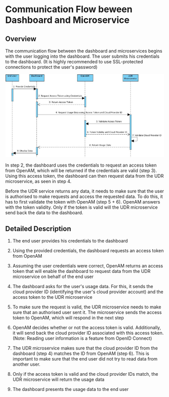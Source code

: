 # Communication Flow beween Dashboard and Microservice

## Overview

The communication flow between the dashboard and microservices begins with the user logging into the dashboard. The user submits his credentials to the dashboard. (It is highly recommended to use SSL-protected connections to protect the user's password)

![](https://github.com/icclab/cyclops-support/blob/master/dashboard/doc/images/dashboard_udr.jpg)

In step 2, the dashboard uses the credentials to request an access token from OpenAM, which will be returned if the credentials are valid (step 3). Using this access token, the dashboard can then request data from the UDR microservice, as seen in step 4.

Before the UDR service returns any data, it needs to make sure that the user is authorised to make requests and access the requested data. To do this, it has to first validate the token with OpenAM (step 5 + 6). OpenAM answers with the token validity. Only if the token is valid will the UDR microservice send back the data to the dashboard.

## Detailed Description

1. The end user provides his credentials to the dashboard

1. Using the provided credentials, the dashboard requests an access token from OpenAM

1. Assuming the user credentials were correct, OpenAM returns an access token that will enable the dashboard to request data from the UDR microservice on behalf of the end user

1. The dashboard asks for the user's usage data. For this, it sends the cloud provider ID (identifying the user's cloud provider account) and the access token to the UDR microservice

1. To make sure the request is valid, the UDR microservice needs to make sure that an authorised user sent it. The microservice sends the access token to OpenAM, which will respond in the next step

1. OpenAM decides whether or not the access token is valid. Additionally, it will send back the cloud provider ID associated with this access token. (Note: Reading user information is a feature from OpenID Connect)

1. The UDR microservice makes sure that the cloud provider ID from the dashboard (step 4) matches the ID from OpenAM (step 6). This is important to make sure that the end user did not try to read data from another user.

1. Only if the access token is valid and the cloud provider IDs match, the UDR microservice will return the usage data

1. The dashboard presents the usage data to the end user